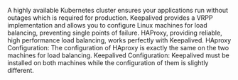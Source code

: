 A highly available Kubernetes cluster ensures your applications run without outages which is required for production. 
Keepalived provides a VRPP implementation and allows you to configure Linux machines for load balancing, preventing single points of failure. HAProxy, providing reliable, high performance load balancing, works perfectly with Keepalived.
HAproxy Configuration:
The configuration of HAproxy is exactly the same on the two machines for load balancing.
Keepalived Configuration:
Keepalived must be installed on both machines while the configuration of them is slightly different.


